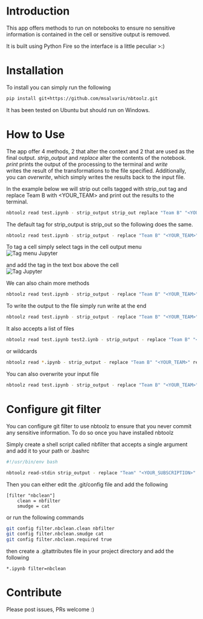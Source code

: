 # Introduction 
This app offers methods to run on notebooks to ensure no sensitive information is contained in the cell or sensitive 
output is removed.

It is built using Python Fire so the interface is a little peculiar >:)

# Installation
To install you can simply run the following
```bash
pip install git+https://github.com/msalvaris/nbtoolz.git
```

It has been tested on Ubuntu but should run on Windows. 

# How to Use
The app offer 4 methods, 2 that alter the context and 2 that are used as the final output. *strip_output* and *replace* 
alter the contents of the notebook. *print* prints the output of the processing to the terminal and *write*  
writes the result of the transformations to the file specified. Additionally, you can *overwrite*, which simply writes the results back to the input file.

In the example below we will strip out cells tagged with strip_out tag and replace Team B with <YOUR_TEAM> and print 
out the results to the terminal.
```bash
nbtoolz read test.ipynb - strip_output strip_out replace "Team B" "<YOUR_TEAM>" print
```

The default tag for strip_output is strip_out so the following does the same.
```bash
nbtoolz read test.ipynb - strip_output - replace "Team B" "<YOUR_TEAM>" print
```

To tag a cell simply select tags in the cell output menu   
![Tag menu Jupyter](images/tag_menu.PNG "Tag Menu")

and add the tag in the text box above the cell  
![Tag Jupyter](images/tag.PNG "Tag")

We can also chain more methods
```bash
nbtoolz read test.ipynb - strip_output - replace "Team B" "<YOUR_TEAM>" replace "TEAM A" "<YOUR_TEAM>" print
```

To write the output to the file simply run write at the end
```bash
nbtoolz read test.ipynb - strip_output - replace "Team B" "<YOUR_TEAM>" replace "TEAM A" "<YOUR_TEAM>" write out.ipynb
```

It also accepts a list of files
```bash
nbtoolz read test.ipynb test2.iynb - strip_output - replace "Team B" "<YOUR_TEAM>" replace "TEAM A" "<YOUR_TEAM>" write out.ipynb out2.ipynb
```

or wildcards
```bash
nbtoolz read *.ipynb - strip_output - replace "Team B" "<YOUR_TEAM>" replace "TEAM A" "<YOUR_TEAM>" write
```

You can also overwrite your input file
```bash
nbtoolz read test.ipynb - strip_output - replace "Team B" "<YOUR_TEAM>" replace "TEAM A" "<YOUR_TEAM>" overwrite
```

# Configure git filter
You can configure git filter to use nbtoolz to ensure that you never commit any sensitive information. To do so once you
have installed nbtoolz

Simply create a shell script called nbfilter that accepts a single argument and add it to your path or .bashrc
```bash
#!/usr/bin/env bash

nbtoolz read-stdin strip_output - replace "Team" "<YOUR_SUBSCRIPTION>" replace "Team2" "<YOUR_SUBSCRIPTION>" print

```

Then you can either edit the .git/config file and add the following
```text
[filter "nbclean"]
    clean = nbfilter
    smudge = cat
```

or run the following commands

```bash
git config filter.nbclean.clean nbfilter
git config filter.nbclean.smudge cat
git config filter.nbclean.required true
```

then create a .gitattributes file in your project directory and add the following
```text
*.ipynb filter=nbclean
```


# Contribute
Please post issues, PRs welcome :)

